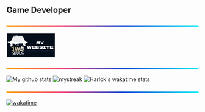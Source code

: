 ## Game Developer
![line](https://github.com/ivadsiuls/ivadsiuls/blob/ff3d86efaca5c2df01e64ed5c84dc8f9dcc37152/images/line.png)

<a href="https://ivadsiuls.dev/"><img src="https://github.com/ivadsiuls/ivadsiuls/blob/63b154950ac6d1fa7583a9dd81c79fa23d3b7641/images/siteButton.png"></a>

![line](https://github.com/ivadsiuls/ivadsiuls/blob/ff3d86efaca5c2df01e64ed5c84dc8f9dcc37152/images/line.png)

![My github stats](https://github-readme-stats.vercel.app/api?username=ivadsiuls&show_icons=true&theme=tokyonight)
<img src="https://github-readme-streak-stats.herokuapp.com/?user=ivadsiuls&theme=tokyonight" alt="mystreak"/>
 ![Harlok's wakatime stats](https://github-readme-stats.vercel.app/api/wakatime?username=ivadsiuls&theme=tokyonight&layout=compact)   
 
 ![line](https://github.com/ivadsiuls/ivadsiuls/blob/ff3d86efaca5c2df01e64ed5c84dc8f9dcc37152/images/line.png)
 
[![wakatime](https://wakatime.com/badge/user/afb4cd1a-eb17-4b86-9d09-4662abfe6247.svg)](https://wakatime.com/@afb4cd1a-eb17-4b86-9d09-4662abfe6247)

